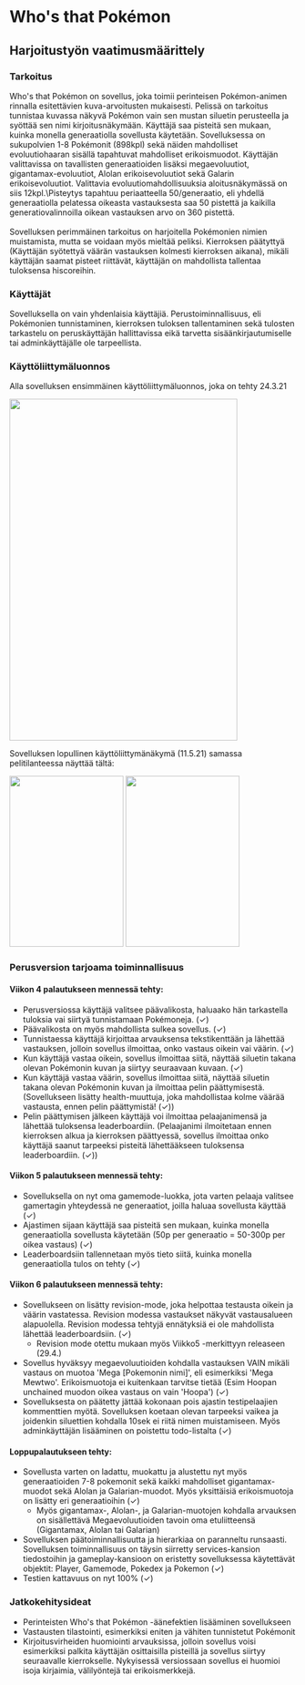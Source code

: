 # Who's that Pokémon
## Harjoitustyön vaatimusmäärittely

### Tarkoitus
Who's that Pokémon on sovellus, joka toimii perinteisen Pokémon-animen rinnalla esitettävien kuva-arvoitusten mukaisesti. Pelissä on tarkoitus tunnistaa kuvassa näkyvä Pokémon vain sen mustan siluetin perusteella ja syöttää sen nimi kirjoitusnäkymään. Käyttäjä saa pisteitä sen mukaan, kuinka monella generaatiolla sovellusta käytetään. Sovelluksessa on sukupolvien 1-8 Pokémonit (898kpl) sekä näiden mahdolliset evoluutiohaaran sisällä tapahtuvat mahdolliset erikoismuodot. Käyttäjän valittavissa on tavallisten generaatioiden lisäksi megaevoluutiot, gigantamax-evoluutiot, Alolan erikoisevoluutiot sekä Galarin erikoisevoluutiot. Valittavia evoluutiomahdollisuuksia aloitusnäkymässä on siis 12kpl.\Pisteytys tapahtuu periaatteella 50/generaatio, eli yhdellä generaatiolla pelatessa oikeasta vastauksesta saa 50 pistettä ja kaikilla generatiovalinnoilla oikean vastauksen arvo on 360 pistettä.\
\
Sovelluksen perimmäinen tarkoitus on harjoitella Pokémonien nimien muistamista, mutta se voidaan myös mieltää peliksi. Kierroksen päätyttyä (Käyttäjän syötettyä väärän vastauksen kolmesti kierroksen aikana), mikäli käyttäjän saamat pisteet riittävät, käyttäjän on mahdollista tallentaa tuloksensa hiscoreihin.

### Käyttäjät
Sovelluksella on vain yhdenlaisia käyttäjiä. Perustoiminnallisuus, eli Pokémonien tunnistaminen, kierroksen tuloksen tallentaminen sekä tulosten tarkastelu on peruskäyttäjän hallittavissa eikä tarvetta sisäänkirjautumiselle tai adminkäyttäjälle ole tarpeellista.

### Käyttöliittymäluonnos
Alla sovelluksen ensimmäinen käyttöliittymäluonnos, joka on tehty 24.3.21

<img src=https://github.com/anttinevalainen/ot-harjoitustyo/blob/main/dokumentaatio/pictures/concept.jpeg width="400" height="600">

Sovelluksen lopullinen käyttöliittymänäkymä (11.5.21) samassa pelitilanteessa näyttää tältä:

<img src = https://github.com/anttinevalainen/ot-harjoitustyo/blob/main/dokumentaatio/pictures/wronganswer1.PNG width="200" height="300">
<img src = https://github.com/anttinevalainen/ot-harjoitustyo/blob/main/dokumentaatio/pictures/wronganswer2.PNG width="200" height="300">


### Perusversion tarjoama toiminnallisuus
#### Viikon 4 palautukseen mennessä tehty:
- Perusversiossa käyttäjä valitsee päävalikosta, haluaako hän tarkastella tuloksia vai siirtyä tunnistamaan Pokémoneja. (✓)
- Päävalikosta on myös mahdollista sulkea sovellus. (✓)
- Tunnistaessa käyttäjä kirjoittaa arvauksensa tekstikenttään ja lähettää vastauksen, jolloin sovellus ilmoittaa, onko vastaus oikein vai väärin. (✓)
- Kun käyttäjä vastaa oikein, sovellus ilmoittaa siitä, näyttää siluetin takana olevan Pokémonin kuvan ja siirtyy seuraavaan kuvaan. (✓)
- Kun käyttäjä vastaa väärin, sovellus ilmoittaa siitä, näyttää siluetin takana olevan Pokémonin kuvan ja ilmoittaa pelin päättymisestä.
(Sovellukseen lisätty health-muuttuja, joka mahdollistaa kolme väärää vastausta, ennen pelin päättymistä! (✓))
- Pelin päättymisen jälkeen käyttäjä voi ilmoittaa pelaajanimensä ja lähettää tuloksensa leaderboardiin.
(Pelaajanimi ilmoitetaan ennen kierroksen alkua ja kierroksen päättyessä, sovellus ilmoittaa onko käyttäjä saanut tarpeeksi pisteitä lähettääkseen tuloksensa leaderboardiin. (✓))

#### Viikon 5 palautukseen mennessä tehty:
- Sovelluksella on nyt oma gamemode-luokka, jota varten pelaaja valitsee gamertagin yhteydessä ne generaatiot, joilla haluaa sovellusta käyttää (✓)
- Ajastimen sijaan käyttäjä saa pisteitä sen mukaan, kuinka monella generaatiolla sovellusta käytetään (50p per generaatio = 50-300p per oikea vastaus) (✓)
- Leaderboardsiin tallennetaan myös tieto siitä, kuinka monella generaatiolla tulos on tehty (✓)

#### Viikon 6 palautukseen mennessä tehty:
- Sovellukseen on lisätty revision-mode, joka helpottaa testausta oikein ja väärin vastatessa. Revision modessa vastaukset näkyvät vastausalueen alapuolella. Revision modessa tehtyjä ennätyksiä ei ole mahdollista lähettää leaderboardsiin. (✓)
    - Revision mode otettu mukaan myös Viikko5 -merkittyyn releaseen (29.4.)
 - Sovellus hyväksyy megaevoluutioiden kohdalla vastauksen VAIN mikäli vastaus on muotoa 'Mega [Pokemonin nimi]', eli esimerkiksi 'Mega Mewtwo'. Erikoismuotoja ei kuitenkaan tarvitse tietää (Esim Hoopan unchained muodon oikea vastaus on vain 'Hoopa') (✓)
 - Sovelluksesta on päätetty jättää kokonaan pois ajastin testipelaajien kommenttien myötä. Sovelluksen koetaan olevan tarpeeksi vaikea ja joidenkin siluettien kohdalla 10sek ei riitä nimen muistamiseen. Myös adminkäyttäjän lisääminen on poistettu todo-listalta (✓)

#### Loppupalautukseen tehty:
 - Sovellusta varten on ladattu, muokattu ja alustettu nyt myös generaatioiden 7-8 pokemonit sekä kaikki mahdolliset gigantamax-muodot sekä Alolan ja Galarian-muodot. Myös yksittäisiä erikoismuotoja on lisätty eri generaatioihin (✓)
    - Myös gigantamax-, Alolan-, ja Galarian-muotojen kohdalla arvauksen on sisällettävä Megaevoluutioiden tavoin oma etuliitteensä (Gigantamax, Alolan tai Galarian)
 - Sovelluksen päätoiminnallisuutta ja hierarkiaa on paranneltu runsaasti. Sovelluksen toiminnallisuus on täysin siirretty services-kansion tiedostoihin ja gameplay-kansioon on eristetty sovelluksessa käytettävät objektit: Player, Gamemode, Pokedex ja Pokemon (✓)
 - Testien kattavuus on nyt 100% (✓)

### Jatkokehitysideat
- Perinteisten Who's that Pokémon -äänefektien lisääminen sovellukseen
- Vastausten tilastointi, esimerkiksi eniten ja vähiten tunnistetut Pokémonit
- Kirjoitusvirheiden huomiointi arvauksissa, jolloin sovellus voisi esimerkiksi palkita käyttäjän osittaisilla pisteillä ja sovellus siirtyy seuraavalle kierrokselle. Nykyisessä versiossaan sovellus ei huomioi isoja kirjaimia, välilyöntejä tai erikoismerkkejä.
